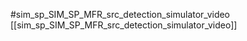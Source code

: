 #sim_sp_SIM_SP_MFR_src_detection_simulator_video
[[sim_sp_SIM_SP_MFR_src_detection_simulator_video]]
